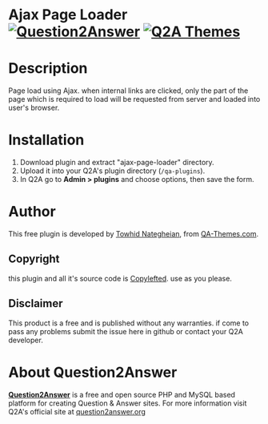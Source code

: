 # Ajax Page Loader [![Question2Answer](http://qa-themes.com/files/q2a-logo.png)](http://www.question2answer.org/) [![Q2A Themes](http://qa-themes.com/files/qa-logo.jpg)](http://qa-themes.com/)

# Description
Page load using Ajax. when internal links are clicked, only the part of the page which is required to load will be requested from server and loaded into user's browser.

# Installation
1. Download plugin and extract "ajax-page-loader" directory.
2. Upload it into your Q2A's plugin directory (`/qa-plugins`).
3. In Q2A go to **Admin > plugins** and choose options, then save the form.

# Author
This free plugin is developed by [Towhid Nategheian](http://TowhidN.com "Freelance Q2A Developer"), from [QA-Themes.com](http://QA-Themes.com "Question & Answer themes for Q2A").

## Copyright
this plugin and all it's source code is [Copylefted](http://en.wikipedia.org/wiki/Copyleft). use as you please.

## Disclaimer
This product is a free and is published without any warranties. if come to pass any problems submit the issue here in github or contact your Q2A developer.

# About Question2Answer

**[Question2Answer](http://qa-themes.com/question2answer "Q2A Features")** is a free and open source PHP and MySQL based platform for creating Question & Answer sites. For more information visit Q2A's official site at [question2answer.org](http://www.question2answer.org/)


